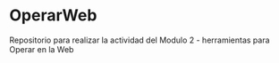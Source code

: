 # OperarWeb
Repositorio para realizar la actividad del Modulo 2 - herramientas para Operar en la Web
